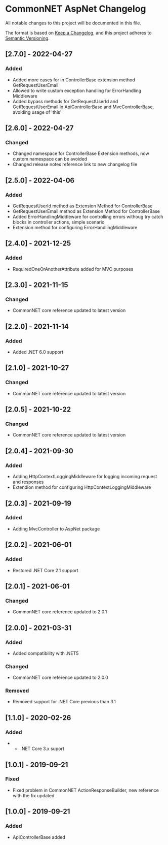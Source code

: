 ﻿# CommonNET AspNet Changelog
All notable changes to this project will be documented in this file.

The format is based on [Keep a Changelog](https://keepachangelog.com/en/1.0.0/),
and this project adheres to [Semantic Versioning](https://semver.org/spec/v2.0.0.html).


## [2.7.0] - 2022-04-27
### Added
- Added more cases for in ControllerBase extension method GetRequestUserEmail
- Allowed to write custom exception handling for ErrorHandling Middleware
- Added bypass methods for GetRequestUserId and GetRequestUserEmail in ApiControllerBase and MvcControllerBase, avoiding usage of 'this'

## [2.6.0] - 2022-04-27
### Changed
- Changed namespace for ControllerBase Extension methods, now custom namespace can be avoided
- Changed release notes reference link to new changelog file

## [2.5.0] - 2022-04-06
### Added
- GetRequestUserId method as Extension Method for ControllerBase
- GetRequestUserEmail method as Extension Method for ControllerBase
- Added ErrorHandlingMiddleware for controlling errors withoug try catch blocks in controller actions, simple scenario
- Extension method for configuring ErrorHandlingMiddleware

## [2.4.0] - 2021-12-25
### Added
- RequiredOneOrAnotherAttribute added for MVC purposes

## [2.3.0] - 2021-11-15
### Changed
- CommonNET core reference updated to latest version

## [2.2.0] - 2021-11-14
### Added
- Added .NET 6.0 support

## [2.1.0] - 2021-10-27
### Changed
- CommonNET core reference updated to latest version

## [2.0.5] - 2021-10-22
### Changed
- CommonNET core reference updated to latest version

## [2.0.4] - 2021-09-30
### Added
- Adding HttpContextLoggingMiddleware for logging incoming request and responses
- Extendion method for configuring HttpContextLoggingMiddleware

## [2.0.3] - 2021-09-19
### Added
- Adding MvcController to AspNet package

## [2.0.2] - 2021-06-01
### Added
- Restored .NET Core 2.1 support

## [2.0.1] - 2021-06-01
### Changed
- CommonNET core reference updated to 2.0.1

## [2.0.0] - 2021-03-31
### Added
- Added compatibility with .NET5
### Changed
- CommonNET core reference updated to 2.0.0
### Removed
- Removed support for .NET Core previous than 3.1

## [1.1.0] - 2020-02-26
### Added
- - .NET Core 3.x suport

## [1.0.1] - 2019-09-21
### Fixed
- Fixed problem in CommonNET ActionResponseBuilder, new reference with the fix updated

## [1.0.0] - 2019-09-21
### Added
- ApiControllerBase added